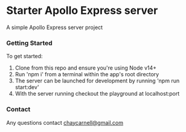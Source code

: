 # Starter Apollo Express server

A simple Apollo Express server project

### Getting Started

To get started:

1. Clone from this repo and ensure you're using Node v14+
2. Run 'npm i' from a terminal within the app's root directory
3. The server can be launched for development by running 'npm run start:dev'
4. With the server running checkout the playground at localhost:port

### Contact

Any questions contact chaycarnell@gmail.com
